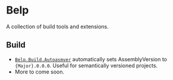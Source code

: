# Belp
A collection of build tools and extensions.

## Build
- [`Belp.Build.Autoasmver`](https://www.nuget.org/packages/Belp.Build.Autoasmver/) automatically sets AssemblyVersion to `{Major}.0.0.0`. Useful for semantically versioned projects.
- More to come soon.
